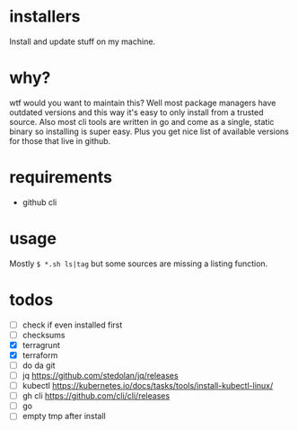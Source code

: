 # installers
Install and update stuff on my machine.

# why?
wtf would you want to maintain this? Well most package managers have outdated versions and this way it's easy to only install from a trusted source. Also most cli tools are written in go and come as a single, static binary so installing is super easy. Plus you get nice list of available versions for those that live in github.

# requirements
- github cli

# usage
Mostly `$ *.sh ls|tag` but some sources are missing a listing function.

# todos
- [ ] check if even installed first
- [ ] checksums
- [x] terragrunt
- [x] terraform
- [ ] do da git
- [ ] jq https://github.com/stedolan/jq/releases
- [ ] kubectl https://kubernetes.io/docs/tasks/tools/install-kubectl-linux/
- [ ] gh cli https://github.com/cli/cli/releases
- [ ] go
- [ ] empty tmp after install
